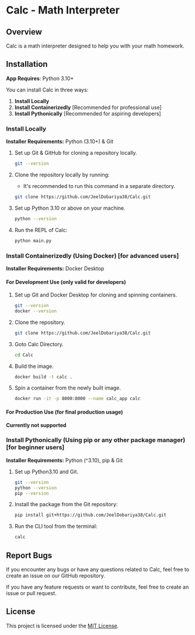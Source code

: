 # Calc - Math Interpreter

## Overview

Calc is a math interpreter designed to help you with your math homework.

## Installation

**App Requires**: Python 3.10+

You can install Calc in three ways:

1. **Install Locally**
2. **Install Containerizedly** [Recommended for professional use]
3. **Install Pythonically** [Recommended for aspiring developers]

### Install Locally

**Installer Requirements:** Python (3.10+) & Git

1. Set up Git & GitHub for cloning a repository locally.
   ```bash
   git --version
   ```

2. Clone the repository locally by running:

   - It's recommended to run this command in a separate directory.

   ```bash
   git clone https://github.com/JeelDobariya38/Calc.git
   ```

3. Set up Python 3.10 or above on your machine.
   ```bash
   python --version
   ```

4. Run the REPL of Calc:
   ```bash
   python main.py
   ```

### Install Containerizedly (Using Docker) [for advanced users]

**Installer Requirements:** Docker Desktop

#### For Development Use (only valid for developers)

1. Set up Git and Docker Desktop for cloning and spinning containers.
   ```bash
   git --version
   docker --version
   ```

2. Clone the repository.
   ```bash
   git clone https://github.com/JeelDobariya38/Calc.git
   ```

3. Goto Calc Directory.
   ```bash
   cd Calc
   ```

4. Build the image.
   ```bash
   docker build -t calc .
   ```

5. Spin a container from the newly built image.
   ```bash
   docker run -it -p 8000:8000 --name calc_app calc
   ```

#### For Production Use (for final production usage)

**Currently not supported**

### Install Pythonically (Using pip or any other package manager) [for beginner users]

**Installer Requirements:** Python (^3.10), pip & Git

1. Set up Python3.10 and Git.
   ```bash
   git --version
   python --version
   pip --version
   ```

2. Install the package from the Git repository:
   ```bash
   pip install git+https://github.com/JeelDobariya38/Calc.git
   ```

3. Run the CLI tool from the terminal:
   ```bash
   calc
   ```

## Report Bugs

If you encounter any bugs or have any questions related to Calc, feel free to create an issue on our GitHub repository.

If you have any feature requests or want to contribute, feel free to create an issue or pull request.

## License

This project is licensed under the [MIT License](LICENSE.txt).
